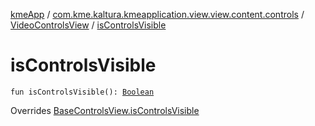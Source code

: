 [kmeApp](../../index.md) / [com.kme.kaltura.kmeapplication.view.view.content.controls](../index.md) / [VideoControlsView](index.md) / [isControlsVisible](./is-controls-visible.md)

# isControlsVisible

`fun isControlsVisible(): `[`Boolean`](https://kotlinlang.org/api/latest/jvm/stdlib/kotlin/-boolean/index.html)

Overrides [BaseControlsView.isControlsVisible](../-base-controls-view/is-controls-visible.md)

